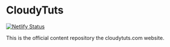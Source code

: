 # CloudyTuts
[![Netlify Status](https://api.netlify.com/api/v1/badges/6c35f51e-51c1-493c-8dfe-eb11705061e4/deploy-status)](https://app.netlify.com/sites/cloudytuts/deploys)

This is the official content repository the cloudytuts.com website.

